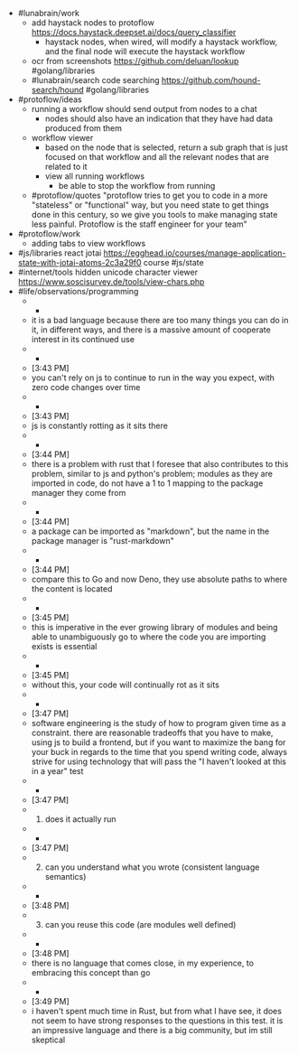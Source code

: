 - #lunabrain/work
	- add haystack nodes to protoflow https://docs.haystack.deepset.ai/docs/query_classifier
		- haystack nodes, when wired, will modify a haystack workflow, and the final node will execute the haystack workflow
	- ocr from screenshots https://github.com/deluan/lookup #golang/libraries
	- #lunabrain/search code searching https://github.com/hound-search/hound #golang/libraries
- #protoflow/ideas
	- running a workflow should send output from nodes to a chat
		- nodes should also have an indication that they have had data produced from them
	- workflow viewer
		- based on the node that is selected, return a sub graph that is just focused on that workflow and all the relevant nodes that are related to it
		- view all running workflows
			- be able to stop the workflow from running
	- #protoflow/quotes "protoflow tries to get you to code in a more "stateless" or "functional" way, but you need state to get things done in this century, so we give you tools to make managing state less painful. Protoflow is the staff engineer for your team"
- #protoflow/work
	- adding tabs to view workflows
- #js/libraries react jotai https://egghead.io/courses/manage-application-state-with-jotai-atoms-2c3a29f0 course #js/state
- #internet/tools hidden unicode character viewer https://www.soscisurvey.de/tools/view-chars.php
- #life/observations/programming
	- -
	- it is a bad language because there are too many things you can do in it, in different ways, and there is a massive amount of cooperate interest in its continued use
	- -
	- [3:43 PM]
	- you can't rely on js to continue to run in the way you expect, with zero code changes over time
	- -
	- [3:43 PM]
	- js is constantly rotting as it sits there
	- -
	- [3:44 PM]
	- there is a problem with rust that I foresee that also contributes to this problem, similar to js and python's problem; modules as they are imported in code, do not have a 1 to 1 mapping to the package manager they come from
	- -
	- [3:44 PM]
	- a package can be imported as "markdown", but the name in the package manager is "rust-markdown"
	- -
	- [3:44 PM]
	- compare this to Go and now Deno, they use absolute paths to where the content is located
	- -
	- [3:45 PM]
	- this is imperative in the ever growing library of modules and being able to unambiguously go to where the code you are importing exists is essential
	- -
	- [3:45 PM]
	- without this, your code will continually rot as it sits
	- -
	- [3:47 PM]
	- software engineering is the study of how to program given time as a constraint. there are reasonable tradeoffs that you have to make, using js to build a frontend, but if you want to maximize the bang for your buck in regards to the time that you spend writing code, always strive for using technology that will pass the "I haven't looked at this in a year" test
	- -
	- [3:47 PM]
	- 1) does it actually run
	- -
	- [3:47 PM]
	- 2) can you understand what you wrote (consistent language semantics)
	- -
	- [3:48 PM]
	- 3) can you reuse this code (are modules well defined)
	- -
	- [3:48 PM]
	- there is no language that comes close, in my experience, to embracing this concept than go
	- -
	- [3:49 PM]
	- i haven't spent much time in Rust, but from what I have see, it does not seem to have strong responses to the questions in this test. it is an impressive language and there is a big community, but im still skeptical